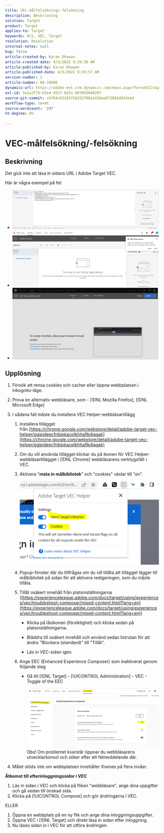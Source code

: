 ```yaml
---
title: VEC-målfelsökning/-felsökning
description: Beskrivning
solution: Target
product: Target
applies-to: Target
keywords: KCS, VEC, Target
resolution: Resolution
internal-notes: null
bug: false
article-created-by: Karan Dhawan
article-created-date: 4/5/2022 9:29:30 AM
article-published-by: Karan Dhawan
article-published-date: 4/5/2022 9:29:57 AM
version-number: 2
article-number: KA-18986
dynamics-url: https://adobe-ent.crm.dynamics.com/main.aspx?forceUCI=1&pagetype=entityrecord&etn=knowledgearticle&id=ec1691de-c2b4-ec11-983f-000d3a5d0d73
exl-id: 5e1a2f7b-63e4-452f-8dfe-00709304020f
source-git-commit: cb764c83105f5d152f00a1418ee673801d643e4d
workflow-type: tm+mt
source-wordcount: '297'
ht-degree: 0%

---
```


# VEC-målfelsökning/-felsökning

## Beskrivning

Det gick inte att läsa in sidans URL i Adobe Target VEC.

Här är några exempel på fel:

- ![](assets/___f81691de-c2b4-ec11-983f-000d3a5d0d73___.png)
- ![](assets/___071791de-c2b4-ec11-983f-000d3a5d0d73___.png)
- ![](assets/___0a1791de-c2b4-ec11-983f-000d3a5d0d73___.png)

## Upplösning

1. Försök att rensa cookies och cacher eller öppna webbplatsen i inkognito-läge. 

1. Prova en alternativ webbläsare, som - [!DNL Mozilla Firefox], [!DNL Microsoft Edge]

1. I sådana fall måste du installera VEC Helper-webbläsartillägg

   1. Installera tillägget från [https://chrome.google.com/webstore/detail/adobe-target-vec-helper/ggjpideecfnbipkacplkhhaflkdjagak](https://chrome.google.com/webstore/detail/adobe-target-vec-helper/ggjpideecfnbipkacplkhhaflkdjagak)

   1. Om du vill använda tillägget klickar du på ikonen för VEC Helper-webbläsartillägget i [!DNL Chrome] webbläsarens verktygsfält i VEC. 

   1. Aktivera &quot;**mata in målbibliotek**&quot; och &quot;cookies&quot; växlar till &quot;on&quot;.

      ![](assets/92bf52bf-21ab-ec11-983f-000d3a349523.png)

   1. Popup-fönster där du tillfrågas om du vill tillåta att tillägget lägger till målbibliotek på sidan för att aktivera redigeringen, som du måste tillåta.

   1. Tillåt osäkert innehåll från platsinställningarna ([https://experienceleague.adobe.com/docs/target/using/experiences/vec/troubleshoot-composer/mixed-content.html?lang=en](https://experienceleague.adobe.com/docs/target/using/experiences/vec/troubleshoot-composer/mixed-content.html?lang=en))

      - Klicka på låsikonen (försiktighet) och klicka sedan på platsinställningarna.

      - Bläddra till osäkert innehåll och använd sedan listrutan för att ändra &quot;Blockera (standard)&quot; till &quot;Tillåt&quot;.

      - Läs in VEC-sidan igen.
   1. Ange EEC (Enhanced Experience Composer) som inaktiverat genom följande steg

      - Gå till [!DNL Target] - [!UICONTROL Administration] - VEC - Toggle of the EEC

         ![](assets/90fdfd56-26ab-ec11-983f-000d3a349523.png)
   Obs! Om problemet kvarstår öppnar du webbläsarens utvecklarkonsol och söker efter ett felmeddelande där.

1. Målet stöds inte om webbplatsen innehåller iframes på flera nivåer. 

**Åtkomst till efterinloggningssidor i VEC**

1. Läs in sidan i VEC och klicka på fliken &quot;webbläsare&quot;, ange dina uppgifter och gå sedan till önskad sida. 
1. Klicka på [!UICONTROL Compose] och gör ändringarna i VEC. 

ELLER

1. Öppna en webbplats på en ny flik och ange dina inloggningsuppgifter.
1. Öppna VEC i [!DNL Target] och direkt läsa in sidan efter inloggning. 
1. Nu läses sidan in i VEC för att utföra ändringen.
